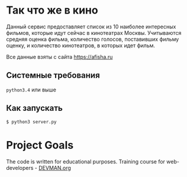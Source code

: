 # Так что же в кино

Данный сервис предоставляет список из 10 наиболее интересных фильмов, которые идут сейчас в кинотеатрах Москвы.
Учитываются средняя оценка фильма, количество голосов, поставивших фильму оценку, и количество кинотеатров, в которых идет фильм.

Все данные взяты с сайта https://afisha.ru
## Системные требования

`python3.4` или выше

## Как запускать

`$ python3 server.py`

# Project Goals

The code is written for educational purposes. Training course for web-developers - [DEVMAN.org](https://devman.org)
